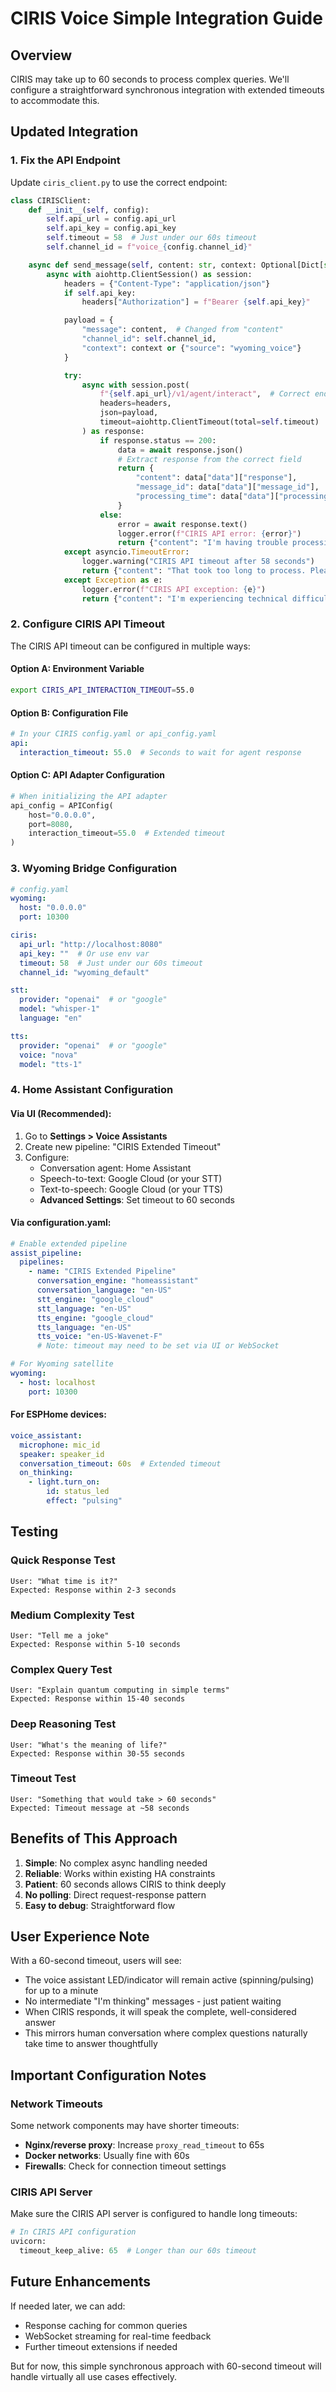 # CIRIS Voice Simple Integration Guide

## Overview

CIRIS may take up to 60 seconds to process complex queries. We'll configure a straightforward synchronous integration with extended timeouts to accommodate this.

## Updated Integration

### 1. Fix the API Endpoint

Update `ciris_client.py` to use the correct endpoint:

```python
class CIRISClient:
    def __init__(self, config):
        self.api_url = config.api_url
        self.api_key = config.api_key
        self.timeout = 58  # Just under our 60s timeout
        self.channel_id = f"voice_{config.channel_id}"

    async def send_message(self, content: str, context: Optional[Dict[str, Any]] = None) -> Dict[str, Any]:
        async with aiohttp.ClientSession() as session:
            headers = {"Content-Type": "application/json"}
            if self.api_key:
                headers["Authorization"] = f"Bearer {self.api_key}"

            payload = {
                "message": content,  # Changed from "content"
                "channel_id": self.channel_id,
                "context": context or {"source": "wyoming_voice"}
            }

            try:
                async with session.post(
                    f"{self.api_url}/v1/agent/interact",  # Correct endpoint
                    headers=headers,
                    json=payload,
                    timeout=aiohttp.ClientTimeout(total=self.timeout)
                ) as response:
                    if response.status == 200:
                        data = await response.json()
                        # Extract response from the correct field
                        return {
                            "content": data["data"]["response"],
                            "message_id": data["data"]["message_id"],
                            "processing_time": data["data"]["processing_time_ms"]
                        }
                    else:
                        error = await response.text()
                        logger.error(f"CIRIS API error: {error}")
                        return {"content": "I'm having trouble processing that request."}
            except asyncio.TimeoutError:
                logger.warning("CIRIS API timeout after 58 seconds")
                return {"content": "That took too long to process. Please try again."}
            except Exception as e:
                logger.error(f"CIRIS API exception: {e}")
                return {"content": "I'm experiencing technical difficulties."}
```

### 2. Configure CIRIS API Timeout

The CIRIS API timeout can be configured in multiple ways:

#### Option A: Environment Variable
```bash
export CIRIS_API_INTERACTION_TIMEOUT=55.0
```

#### Option B: Configuration File
```yaml
# In your CIRIS config.yaml or api_config.yaml
api:
  interaction_timeout: 55.0  # Seconds to wait for agent response
```

#### Option C: API Adapter Configuration
```python
# When initializing the API adapter
api_config = APIConfig(
    host="0.0.0.0",
    port=8080,
    interaction_timeout=55.0  # Extended timeout
)
```

### 3. Wyoming Bridge Configuration

```yaml
# config.yaml
wyoming:
  host: "0.0.0.0"
  port: 10300

ciris:
  api_url: "http://localhost:8080"
  api_key: ""  # Or use env var
  timeout: 58  # Just under our 60s timeout
  channel_id: "wyoming_default"

stt:
  provider: "openai"  # or "google"
  model: "whisper-1"
  language: "en"

tts:
  provider: "openai"  # or "google"
  voice: "nova"
  model: "tts-1"
```

### 4. Home Assistant Configuration

#### Via UI (Recommended):
1. Go to **Settings > Voice Assistants**
2. Create new pipeline: "CIRIS Extended Timeout"
3. Configure:
   - Conversation agent: Home Assistant
   - Speech-to-text: Google Cloud (or your STT)
   - Text-to-speech: Google Cloud (or your TTS)
   - **Advanced Settings**: Set timeout to 60 seconds

#### Via configuration.yaml:
```yaml
# Enable extended pipeline
assist_pipeline:
  pipelines:
    - name: "CIRIS Extended Pipeline"
      conversation_engine: "homeassistant"
      conversation_language: "en-US"
      stt_engine: "google_cloud"
      stt_language: "en-US"
      tts_engine: "google_cloud"
      tts_language: "en-US"
      tts_voice: "en-US-Wavenet-F"
      # Note: timeout may need to be set via UI or WebSocket

# For Wyoming satellite
wyoming:
  - host: localhost
    port: 10300
```

#### For ESPHome devices:
```yaml
voice_assistant:
  microphone: mic_id
  speaker: speaker_id
  conversation_timeout: 60s  # Extended timeout
  on_thinking:
    - light.turn_on:
        id: status_led
        effect: "pulsing"
```

## Testing

### Quick Response Test
```
User: "What time is it?"
Expected: Response within 2-3 seconds
```

### Medium Complexity Test
```
User: "Tell me a joke"
Expected: Response within 5-10 seconds
```

### Complex Query Test
```
User: "Explain quantum computing in simple terms"
Expected: Response within 15-40 seconds
```

### Deep Reasoning Test
```
User: "What's the meaning of life?"
Expected: Response within 30-55 seconds
```

### Timeout Test
```
User: "Something that would take > 60 seconds"
Expected: Timeout message at ~58 seconds
```

## Benefits of This Approach

1. **Simple**: No complex async handling needed
2. **Reliable**: Works within existing HA constraints
3. **Patient**: 60 seconds allows CIRIS to think deeply
4. **No polling**: Direct request-response pattern
5. **Easy to debug**: Straightforward flow

## User Experience Note

With a 60-second timeout, users will see:
- The voice assistant LED/indicator will remain active (spinning/pulsing) for up to a minute
- No intermediate "I'm thinking" messages - just patient waiting
- When CIRIS responds, it will speak the complete, well-considered answer
- This mirrors human conversation where complex questions naturally take time to answer thoughtfully

## Important Configuration Notes

### Network Timeouts
Some network components may have shorter timeouts:
- **Nginx/reverse proxy**: Increase `proxy_read_timeout` to 65s
- **Docker networks**: Usually fine with 60s
- **Firewalls**: Check for connection timeout settings

### CIRIS API Server
Make sure the CIRIS API server is configured to handle long timeouts:
```python
# In CIRIS API configuration
uvicorn:
  timeout_keep_alive: 65  # Longer than our 60s timeout
```

## Future Enhancements

If needed later, we can add:
- Response caching for common queries
- WebSocket streaming for real-time feedback
- Further timeout extensions if needed

But for now, this simple synchronous approach with 60-second timeout will handle virtually all use cases effectively.

